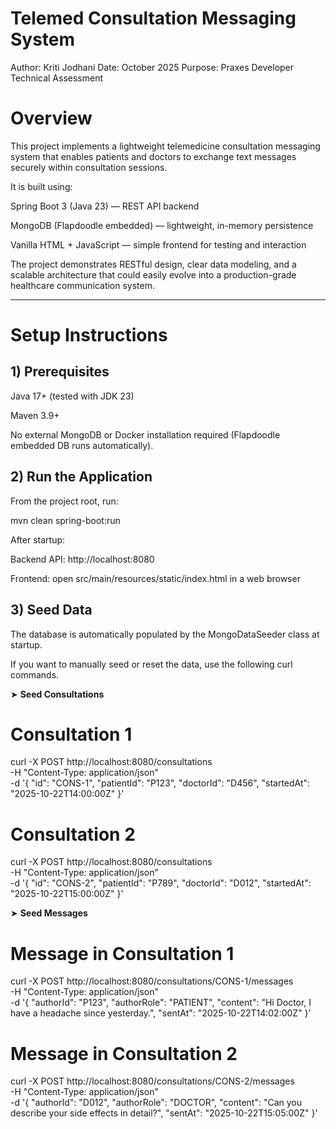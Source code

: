 # **Telemed Consultation Messaging System**

Author: Kriti Jodhani
Date: October 2025
Purpose: Praxes Developer Technical Assessment

# **Overview**

This project implements a lightweight telemedicine consultation messaging system that enables patients and doctors to exchange text messages securely within consultation sessions.

It is built using:

Spring Boot 3 (Java 23) — REST API backend

MongoDB (Flapdoodle embedded) — lightweight, in-memory persistence

Vanilla HTML + JavaScript — simple frontend for testing and interaction

The project demonstrates RESTful design, clear data modeling, and a scalable architecture that could easily evolve into a production-grade healthcare communication system.

______

# **Setup Instructions**

## **1) Prerequisites**

Java 17+ (tested with JDK 23)

Maven 3.9+

No external MongoDB or Docker installation required (Flapdoodle embedded DB runs automatically).

## **2) Run the Application**

From the project root, run:

mvn clean spring-boot:run


After startup:

Backend API: http://localhost:8080

Frontend: open src/main/resources/static/index.html in a web browser

## **3) Seed Data**

The database is automatically populated by the MongoDataSeeder class at startup.

If you want to manually seed or reset the data, use the following curl commands.

➤ **Seed Consultations**
# Consultation 1
curl -X POST http://localhost:8080/consultations \
-H "Content-Type: application/json" \
-d '{
"id": "CONS-1",
"patientId": "P123",
"doctorId": "D456",
"startedAt": "2025-10-22T14:00:00Z"
}'

# Consultation 2
curl -X POST http://localhost:8080/consultations \
-H "Content-Type: application/json" \
-d '{
"id": "CONS-2",
"patientId": "P789",
"doctorId": "D012",
"startedAt": "2025-10-22T15:00:00Z"
}'

➤ **Seed Messages**
# Message in Consultation 1
curl -X POST http://localhost:8080/consultations/CONS-1/messages \
-H "Content-Type: application/json" \
-d '{
"authorId": "P123",
"authorRole": "PATIENT",
"content": "Hi Doctor, I have a headache since yesterday.",
"sentAt": "2025-10-22T14:02:00Z"
}'

# Message in Consultation 2
curl -X POST http://localhost:8080/consultations/CONS-2/messages \
-H "Content-Type: application/json" \
-d '{
"authorId": "D012",
"authorRole": "DOCTOR",
"content": "Can you describe your side effects in detail?",
"sentAt": "2025-10-22T15:05:00Z"
}'

